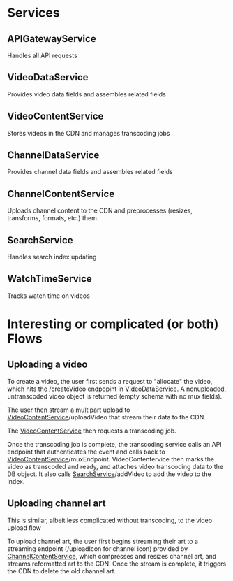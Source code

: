 # Services

## APIGatewayService

Handles all API requests

## VideoDataService

Provides video data fields and assembles related fields

## VideoContentService

Stores videos in the CDN and manages transcoding jobs

## ChannelDataService

Provides channel data fields and assembles related fields

## ChannelContentService

Uploads channel content to the CDN and preprocesses (resizes, transforms, formats, etc.) them.

## SearchService

Handles search index updating

## WatchTimeService

Tracks watch time on videos

# Interesting or complicated (or both) Flows

## Uploading a video

To create a video, the user first sends a request to "allocate" the video, which hits the /createVideo endpopint in [VideoDataService](./VideoDataService/README.md). A nonuploaded, untranscoded video object is returned (empty schema with no mux fields).

The user then stream a multipart upload to [VideoContentService](./VideoContentService/README.md)/uploadVideo that stream their data to the CDN.

The [VideoContentService](./VideoContentService/README.md) then requests a transcoding job.

Once the transcoding job is complete, the transcoding service calls an API endpoint that authenticates the event and calls back to [VideoContentService](./VideoContentService/README.md)/muxEndpoint. VideoContentervice then marks the video as transcoded and ready, and attaches video transcoding data to the DB object. It also calls [SearchService](./SearchService/README.md)/addVideo to add the video to the index.

## Uploading channel art

This is similar, albeit less complicated without transcoding, to the video upload flow

To upload channel art, the user first begins streaming their art to a streaming endpoint (/uploadIcon for channel icon) provided by [ChannelContentService](./ChannelContentService/README.md), which compresses and resizes channel art, and streams reformatted art to the CDN. Once the stream is complete, it triggers the CDN to delete the old channel art.
